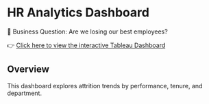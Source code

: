 # HR Analytics Dashboard

🎯 Business Question: Are we losing our best employees?

👉 [Click here to view the interactive Tableau Dashboard](https://public.tableau.com/shared/BCPNTTPTD?:display_count=n&:origin=viz_share_link)

## Overview
This dashboard explores attrition trends by performance, tenure, and department.
